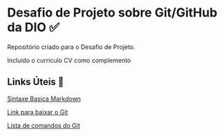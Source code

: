 # Desafio de Projeto sobre Git/GitHub da DIO :white_check_mark:
Repositório criado para o Desafio de Projeto.

Incluído o currículo CV como complemento

## Links Úteis :link:
[Sintaxe Basica Markdown](https://www.markdownguide.org/basic-syntax/)

[Link para baixar o Git ](https://git-scm.com/downloads)

[Lista de comandos do Git](https://gist.github.com/leocomelli/2545add34e4fec21ec16)



